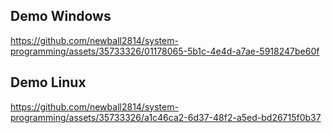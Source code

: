 ## Demo Windows

https://github.com/newball2814/system-programming/assets/35733326/01178065-5b1c-4e4d-a7ae-5918247be60f

## Demo Linux

https://github.com/newball2814/system-programming/assets/35733326/a1c46ca2-6d37-48f2-a5ed-bd26715f0b37
